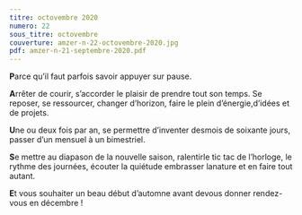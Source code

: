 ```yaml
---
titre: octovembre 2020
numero: 22
sous_titre: octovembre
couverture: amzer-n-22-octovembre-2020.jpg
pdf: amzer-n-21-septembre-2020.pdf
---
```

**P**arce qu’il faut parfois savoir appuyer sur pause.
                
**A**rrêter de courir, s’accorder le plaisir de prendre tout son temps. Se reposer, se ressourcer, changer d’horizon, faire le plein d’énergie,d’idées et de projets.

**U**ne ou deux fois par an, se permettre d’inventer desmois de soixante jours, passer d’un mensuel à un bimestriel.

**S**e mettre au diapason de la nouvelle saison, ralentirle tic tac de l’horloge, le rythme des journées, écouter la quiétude embrasser lanature et en faire tout autant.

**E**t vous souhaiter un beau début d’automne avant devous donner rendez-vous en décembre !